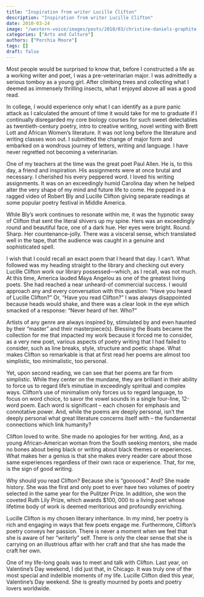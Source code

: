 ```yaml
---
title: "Inspiration from writer Lucille Clifton"
description: "Inspiration from writer Lucille Clifton"
date: 2010-03-24
image: "/western-voice/images/posts/2010/03/christine-daniels-graphite.jpg"
categories: ["Arts and Culture"]
authors: ["Porchia Moore"]
tags: []
draft: false
---
```

Most people would be surprised to know that, before I constructed a life as a working writer and poet, I was a pre-veterinarian major. I was admittedly a serious tomboy as a young girl. After climbing trees and collecting what I deemed as immensely thrilling insects, what I enjoyed above all was a good read.

In college, I would experience only what I can identify as a pure panic attack as I calculated the amount of time it would take for me to graduate if I continually disregarded my core biology courses for such sweet delectables as twentieth-century poetry, intro to creative writing, novel writing with Brett Lott and African Women’s literature. It was not long before the literature and writing classes won out. I submitted the change of major form and embarked on a wondrous journey of letters, writing and language. I have never regretted not becoming a veterinarian.

One of my teachers at the time was the great poet Paul Allen. He is, to this day, a friend and inspiration. His assignments were at once brutal and necessary. I cherished his every peppered word. I loved his writing assignments. It was on an exceedingly humid Carolina day when he helped alter the very shape of my mind and future life to come. He popped in a ragged video of Robert Bly and Lucille Clifton giving separate readings at some popular poetry festival in Middle America.

While Bly’s work continues to resonate within me, it was the hypnotic sway of Clifton that sent the literal shivers up my spine. Hers was an exceedingly round and beautiful face, one of a dark hue. Her eyes were bright. Round. Sharp. Her countenance–jolly. There was a visceral sense, which translated well in the tape, that the audience was caught in a genuine and sophisticated spell.

I wish that I could recall an exact poem that I heard that day. I can’t. What followed was my heading straight to the library and checking out every Lucille Clifton work our library possessed—which, as I recall, was not much. At this time, America lauded Maya Angelou as one of the greatest living poets. She had reached a near unheard-of commercial success. I would approach any and every conversation with this question: “Have you heard of Lucille Clifton?” Or, “Have you read Clifton?” I was always disappointed because heads would shake, and there was a clear look in the eye which smacked of a response: “Never heard of her. Who?”

Artists of any genre are always inspired by, stimulated by and even haunted by their “master” and their masterpiece(s). Blessing the Boats became the collection for me that impacted my work because it forced me to consider, as a very new poet, various aspects of poetry writing that I had failed to consider, such as line breaks, style, structure and poetic shape. What makes Clifton so remarkable is that at first read her poems are almost too simplistic, too minimalistic, too personal.

Yet, upon second reading, we can see that her poems are far from simplistic. While they center on the mundane, they are brilliant in their ability to force us to regard life’s minutiae in exceedingly spiritual and complex ways. Clifton’s use of minimalism only forces us to regard language, to focus on word choice, to savor the vowel sounds in a single four-line, 12-word poem. Each word is significant – each chosen for emphasis and connotative power. And, while the poems are deeply personal, isn’t the deeply personal what great literature concerns itself with – the fundamental connections which link humanity?

Clifton loved to write. She made no apologies for her writing. And, as a young African-American woman from the South seeking mentors, she made no bones about being black or writing about black themes or experiences. What makes her a genius is that she makes every reader care about those same experiences regardless of their own race or experience. That, for me, is the sign of good writing.

Why should you read Clifton? Because she is “goooood.” And? She made history. She was the first and only poet to ever have two volumes of poetry selected in the same year for the Pulitzer Prize. In addition, she won the coveted Ruth Lily Prize, which awards $100, 000 to a living poet whose lifetime body of work is deemed meritorious and profoundly enriching.

Lucille Clifton is my chosen literary inheritance. In my mind, her poetry is rich and engaging in ways that few poets engage me. Furthermore, Clifton’s poetry conveys her passion. There is never a moment when we feel that she is aware of her “writerly” self. There is only the clear sense that she is carrying on an illustrious affair with her craft and that she has made the craft her own.

One of my life-long goals was to meet and talk with Clifton. Last year, on Valentine’s Day weekend, I did just that, in Chicago. It was truly one of the most special and indelible moments of my life. Lucille Clifton died this year, Valentine’s Day weekend. She is greatly mourned by poets and poetry lovers worldwide.